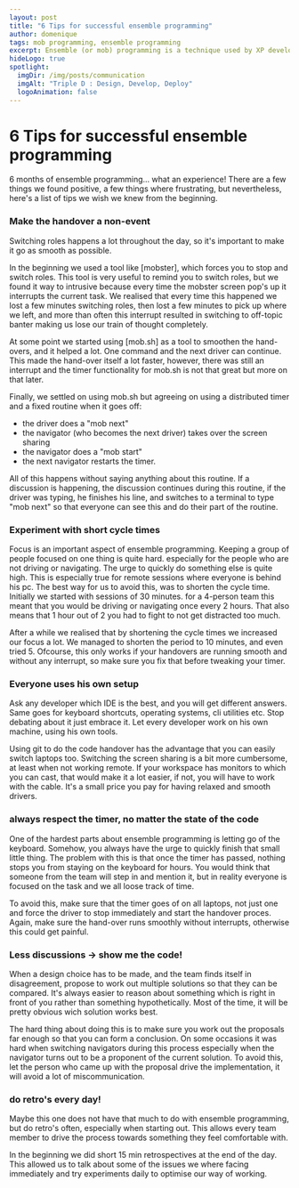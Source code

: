 ```yaml
---
layout: post
title: "6 Tips for successful ensemble programming"
author: domenique
tags: mob programming, ensemble programming
excerpt: Ensemble (or mob) programming is a technique used by XP developers to improve a teams productivity and knowledge by working closely together. This post provides a few tips that we learned after doing ensemble programming for about 6 months.
hideLogo: true
spotlight:
  imgDir: /img/posts/communication
  imgAlt: "Triple D : Design, Develop, Deploy"
  logoAnimation: false
---
```

# 6 Tips for successful ensemble programming
6 months of ensemble programming... what an experience! There are a few things we found positive, a few things where frustrating, but nevertheless, here's a list of tips we wish we knew from the beginning.

### Make the handover a non-event
Switching roles happens a lot throughout the day, so it's important to make it go as smooth as possible. 

In the beginning we used a tool like [mobster], which forces you to stop and switch roles. This tool is very useful to remind you to switch roles, but we found it way to intrusive because every time the mobster screen pop's up it interrupts the current task. We realised that every time this happened we lost a few minutes switching roles, then lost a few minutes to pick up where we left, and more than often this interrupt resulted in switching to off-topic banter making us lose our train of thought completely.

At some point we started using [mob.sh] as a tool to smoothen the hand-overs, and it helped a lot. One command and the next driver can continue. This made the hand-over itself a lot faster, however, there was still an interrupt and the timer functionality for mob.sh is not that great but more on that later.

Finally, we settled on using mob.sh but agreeing on using a distributed timer and a fixed routine when it goes off:
* the driver does a "mob next"
* the navigator (who becomes the next driver) takes over the screen sharing
* the navigator does a "mob start"
* the next navigator restarts the timer.

All of this happens without saying anything about this routine. If a discussion is happening, the discussion continues during this routine, if the driver was typing, he finishes his line, and switches to a terminal to type "mob next" so that everyone can see this and do their part of the routine.

### Experiment with short cycle times
Focus is an important aspect of ensemble programming. Keeping a group of people focused on one thing is quite hard. especially for the people who are not driving or navigating. The urge to quickly do something else is quite high. This is especially true for remote sessions where everyone is behind his pc. The best way for us to avoid this, was to shorten the cycle time. Initially we started with sessions of 30 minutes. for a 4-person team this meant that you would be driving or navigating once every 2 hours. That also means that 1 hour out of 2 you had to fight to not get distracted too much. 

After a while we realised that by shortening the cycle times we increased our focus a lot. We managed to shorten the period to 10 minutes, and even tried 5. Ofcourse, this only works if your handovers are running smooth and without any interrupt, so make sure you fix that before tweaking your timer.

### Everyone uses his own setup
Ask any developer which IDE is the best, and you will get different answers. Same goes for keyboard shortcuts, operating systems, cli utilities etc. Stop debating about it just embrace it. Let every developer work on his own machine, using his own tools. 

Using git to do the code handover has the advantage that you can easily switch laptops too. Switching the screen sharing is a bit more cumbersome, at least when not working remote. If your workspace has monitors to which you can cast, that would make it a lot easier, if not, you will have to work with the cable. It's a small price you pay for having relaxed and smooth drivers.

### always respect the timer, no matter the state of the code
One of the hardest parts about ensemble programming is letting go of the keyboard. Somehow, you always have the urge to quickly finish that small little thing. The problem with this is that once the timer has passed, nothing stops you from staying on the keyboard for hours. You would think that someone from the team will step in and mention it, but in reality everyone is focused on the task and we all loose track of time. 

To avoid this, make sure that the timer goes of on all laptops, not just one and force the driver to stop immediately and start the handover proces. Again, make sure the hand-over runs smoothly without interrupts, otherwise this could get painful. 

### Less discussions -> show me the code!
When a design choice has to be made, and the team finds itself in disagreement, propose to work out multiple solutions so that they can be compared. It's always easier to reason about something which is right in front of you rather than something hypothetically. Most of the time, it will be pretty obvious wich solution works best.

The hard thing about doing this is to make sure you work out the proposals far enough so that you can form a conclusion. On some occasions it was hard when switching navigators during this process especially when the navigator turns out to be a proponent of the current solution. To avoid this, let the person who came up with the proposal drive the implementation, it will avoid a lot of miscommunication. 

### do retro's every day!
Maybe this one does not have that much to do with ensemble programming, but do retro's often, especially when starting out. This allows every team member to drive the process towards something they feel comfortable with. 

In the beginning we did short 15 min retrospectives at the end of the day. This allowed us to talk about some of the issues we where facing immediately and try experiments daily to optimise our way of working.